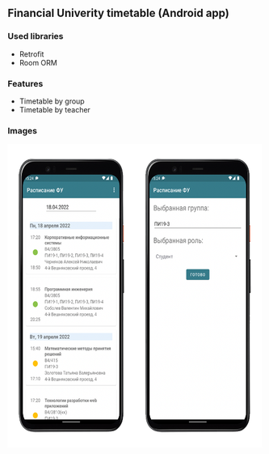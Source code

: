 ##  Financial Univerity timetable (Android app)

### Used libraries
- Retrofit
- Room ORM

### Features
- Timetable by group
- Timetable by teacher

### Images
<img src="https://github.com/CatsProgrammers/MobileTimetable/blob/img/img/image.png"  width="600" height="600"/>
